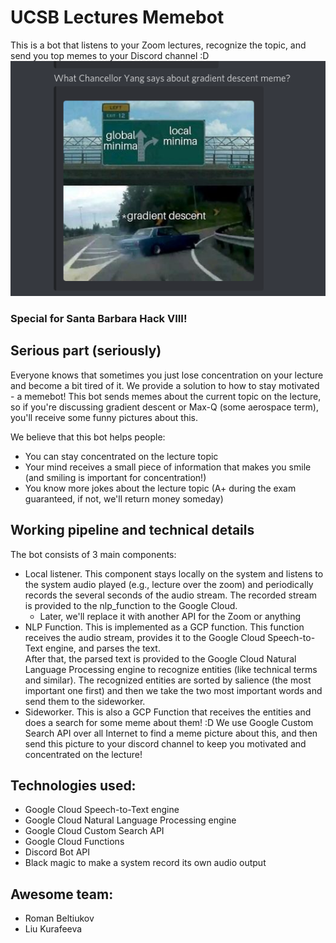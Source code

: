 # UCSB Lectures Memebot
This is a bot that listens to your Zoom lectures, recognize the topic, and send you top memes to your Discord channel :D
![img.png](img.png)

### Special for Santa Barbara Hack VIII!

## Serious part (seriously)
Everyone knows that sometimes you just lose concentration on your lecture and become a bit tired of it.
We provide a solution to how to stay motivated - a memebot! This bot sends memes about the current topic on the lecture, so
if you're discussing gradient descent or Max-Q (some aerospace term), you'll receive some funny pictures about this.

We believe that this bot helps people:
- You can stay concentrated on the lecture topic
- Your mind receives a small piece of information that makes you smile (and smiling is important for concentration!)
- You know more jokes about the lecture topic (A+ during the exam guaranteed, if not, we'll return money someday)


## Working pipeline and technical details
The bot consists of 3 main components:
- Local listener. This component stays locally on the system and listens to the system audio played (e.g., lecture over the zoom)
and periodically records the several seconds of the audio stream. The recorded stream is provided to the nlp_function 
  to the Google Cloud.
  - Later, we'll replace it with another API for the Zoom or anything
- NLP Function. This is implemented as a GCP function. This function receives the audio stream,
provides it to the Google Cloud Speech-to-Text engine, and parses the text.  
  After that, the parsed text is provided to the Google Cloud Natural Language Processing engine to recognize entities
  (like technical terms and similar). The recognized entities are sorted by salience (the most important one first)
  and then we take the two most important words and send them to the sideworker.
- Sideworker. This is also a GCP Function that receives the entities and does a search for some meme about them! :D
  We use Google Custom Search API over all Internet to find a meme picture about this, and then send this
  picture to your discord channel to keep you motivated and concentrated on the lecture!

## Technologies used:
- Google Cloud Speech-to-Text engine
- Google Cloud Natural Language Processing engine
- Google Cloud Custom Search API
- Google Cloud Functions 
- Discord Bot API
- Black magic to make a system record its own audio output

## Awesome team:
- Roman Beltiukov
- Liu Kurafeeva
